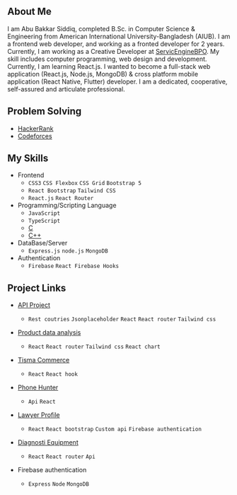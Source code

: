## About Me  

I am Abu Bakkar Siddiq, completed B.Sc. in Computer Science & Engineering from American International University-Bangladesh (AIUB). I am a frontend web developer, and working as a fronted developer for 2 years. Currently, I am working as a Creative Developer at [ServicEngineBPO](https://sebpo.com/). My skill includes computer programming, web design and development. Currently, I am learning React.js. I wanted to become a full-stack web application (React.js, Node.js, MongoDB) & cross platform mobile application (React Native, Flutter) developer. I am a dedicated, cooperative, self-assured and articulate professional.
## Problem Solving
- [HackerRank](https://www.hackerrank.com/AbuBakkarSiddiq)
- [Codeforces](https://codeforces.com/profile/ab-siddiq)
## My Skills
- Frontend
  - `CSS3` `CSS Flexbox` `CSS Grid` `Bootstrap 5`
  - `React Bootstrap` `Tailwind CSS`
  - `React.js` `React Router`
- Programming/Scripting Language
  - `JavaScript`
  - `TypeScript`
  - [C](https://github.com/ab-siddiq/phitron)
  - [C++](https://github.com/ab-siddiq/CPP-Programming)
- DataBase/Server
  - `Express.js` `node.js` `MongoDB` 
- Authentication
  - `Firebase` `React Firebase Hooks`

## Project Links
- [API Project](https://react-router-with-tailwind.netlify.app/)
  - `Rest coutries` `Jsonplaceholder` `React` `React router` `Tailwind css`
- [Product data analysis](https://product-data-analysis.netlify.app/)
  - `React` `React router` `Tailwind css` `React chart`
 
- [Tisma Commerce](https://tisma-commerece.netlify.app/)
  - `React` `React hook`
 
- [Phone Hunter](https://phone-hunter.netlify.app/)
  - `Api` `React`
- [Lawyer Profile](https://react-lawyer-2919b.web.app/)
  - `React` `React bootstrap` `Custom api` `Firebase authentication`
 
- [Diagnosti Equipment](https://react-mongodb-diagnostic-equip.web.app/)
  - `React` `React router` `Api`
- Firebase authentication
  - `Express` `Node` `MongoDB`

<!--
**ab-siddiq/ab-siddiq** is a ✨ _special_ ✨ repository because its `README.md` (this file) appears on your GitHub profile.

Here are some ideas to get you started:

- 🔭 I’m currently working on ...
- 🌱 I’m currently learning ...
- 👯 I’m looking to collaborate on ...
- 🤔 I’m looking for help with ...
- 💬 Ask me about ...
- 📫 How to reach me: ...
- 😄 Pronouns: ...
- ⚡ Fun fact: ...
-->
